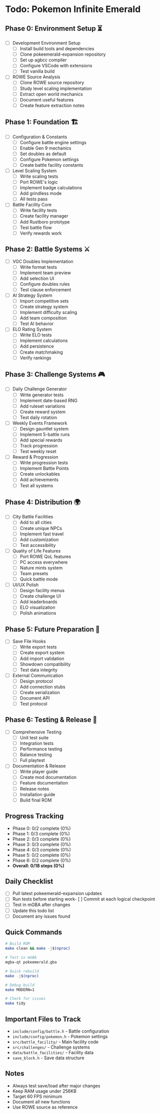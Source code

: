 # Todo: Pokemon Infinite Emerald

## Phase 0: Environment Setup ⏳
- [ ] Development Environment Setup
  - [ ] Install build tools and dependencies
  - [ ] Clone pokeemerald-expansion repository
  - [ ] Set up agbcc compiler
  - [ ] Configure VSCode with extensions
  - [ ] Test vanilla build

- [ ] ROWE Source Analysis
  - [ ] Clone ROWE source repository
  - [ ] Study level scaling implementation
  - [ ] Extract open world mechanics
  - [ ] Document useful features
  - [ ] Create feature extraction notes

## Phase 1: Foundation 🏗️
- [ ] Configuration & Constants
  - [ ] Configure battle engine settings
  - [ ] Enable Gen 9 mechanics
  - [ ] Set doubles as default
  - [ ] Configure Pokemon settings
  - [ ] Create battle facility constants

- [ ] Level Scaling System
  - [ ] Write scaling tests
  - [ ] Port ROWE's logic
  - [ ] Implement badge calculations
  - [ ] Add grindless mode
  - [ ] All tests pass
- [ ] Battle Facility Core
  - [ ] Write facility tests
  - [ ] Create facility manager
  - [ ] Add Rustboro prototype
  - [ ] Test battle flow
  - [ ] Verify rewards work

## Phase 2: Battle Systems ⚔️
- [ ] VGC Doubles Implementation
  - [ ] Write format tests
  - [ ] Implement team preview
  - [ ] Add selection UI
  - [ ] Configure doubles rules
  - [ ] Test clause enforcement

- [ ] AI Strategy System
  - [ ] Import competitive sets
  - [ ] Create strategy system
  - [ ] Implement difficulty scaling
  - [ ] Add team composition
  - [ ] Test AI behavior

- [ ] ELO Rating System
  - [ ] Write ELO tests
  - [ ] Implement calculations
  - [ ] Add persistence
  - [ ] Create matchmaking
  - [ ] Verify rankings
## Phase 3: Challenge Systems 🎮
- [ ] Daily Challenge Generator
  - [ ] Write generator tests
  - [ ] Implement date-based RNG
  - [ ] Add ruleset variations
  - [ ] Create reward system
  - [ ] Test daily rotation

- [ ] Weekly Events Framework
  - [ ] Design gauntlet system
  - [ ] Implement 5-battle runs
  - [ ] Add special rewards
  - [ ] Track progression
  - [ ] Test weekly reset

- [ ] Reward & Progression
  - [ ] Write progression tests
  - [ ] Implement Battle Points
  - [ ] Create unlockables
  - [ ] Add achievements
  - [ ] Test all systems

## Phase 4: Distribution 🌍
- [ ] City Battle Facilities
  - [ ] Add to all cities
  - [ ] Create unique NPCs
  - [ ] Implement fast travel
  - [ ] Add customization
  - [ ] Test accessibility
- [ ] Quality of Life Features
  - [ ] Port ROWE QoL features
  - [ ] PC access everywhere
  - [ ] Nature mints system
  - [ ] Team presets
  - [ ] Quick battle mode

- [ ] UI/UX Polish
  - [ ] Design facility menus
  - [ ] Create challenge UI
  - [ ] Add leaderboards
  - [ ] ELO visualization
  - [ ] Polish animations

## Phase 5: Future Preparation 🔌
- [ ] Save File Hooks
  - [ ] Write export tests
  - [ ] Create export system
  - [ ] Add import validation
  - [ ] Showdown compatibility
  - [ ] Test data integrity

- [ ] External Communication
  - [ ] Design protocol
  - [ ] Add connection stubs
  - [ ] Create serialization
  - [ ] Document API
  - [ ] Test protocol
## Phase 6: Testing & Release 🚀
- [ ] Comprehensive Testing
  - [ ] Unit test suite
  - [ ] Integration tests
  - [ ] Performance testing
  - [ ] Balance testing
  - [ ] Full playtest

- [ ] Documentation & Release
  - [ ] Write player guide
  - [ ] Create mod documentation
  - [ ] Feature documentation
  - [ ] Release notes
  - [ ] Installation guide
  - [ ] Build final ROM

## Progress Tracking
- Phase 0: 0/2 complete (0%)
- Phase 1: 0/3 complete (0%)
- Phase 2: 0/3 complete (0%)
- Phase 3: 0/3 complete (0%)
- Phase 4: 0/3 complete (0%)
- Phase 5: 0/2 complete (0%)
- Phase 6: 0/2 complete (0%)
- **Overall: 0/18 steps (0%)**

## Daily Checklist
- [ ] Pull latest pokeemerald-expansion updates
- [ ] Run tests before starting work- [ ] Commit at each logical checkpoint
- [ ] Test in mGBA after changes
- [ ] Update this todo list
- [ ] Document any issues found

## Quick Commands
```bash
# Build ROM
make clean && make -j$(nproc)

# Test in mGBA
mgba-qt pokeemerald.gba

# Quick rebuild
make -j$(nproc)

# Debug build
make MODERN=1

# Check for issues
make tidy
```

## Important Files to Track
- `include/config/battle.h` - Battle configuration
- `include/config/pokemon.h` - Pokemon settings  
- `src/battle_facility/` - Main facility code
- `src/challenges/` - Challenge systems
- `data/battle_facilities/` - Facility data
- `save_block.h` - Save data structure

## Notes
- Always test save/load after major changes
- Keep RAM usage under 256KB
- Target 60 FPS minimum
- Document all new functions
- Use ROWE source as reference